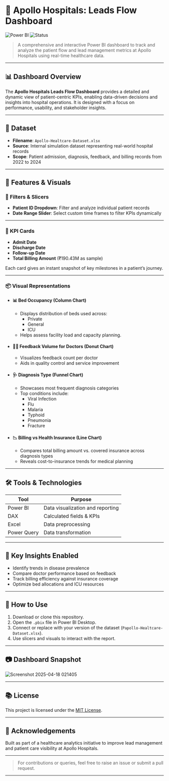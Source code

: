 # 🏥 Apollo Hospitals: Leads Flow Dashboard

![Power BI](https://img.shields.io/badge/Built%20With-Power%20BI-F2C811?style=for-the-badge&logo=powerbi)
![Status](https://img.shields.io/badge/Status-Completed-brightgreen?style=for-the-badge)

> A comprehensive and interactive Power BI dashboard to track and analyze the patient flow and lead management metrics at Apollo Hospitals using real-time healthcare data.

---

## 📊 Dashboard Overview

The **Apollo Hospitals Leads Flow Dashboard** provides a detailed and dynamic view of patient-centric KPIs, enabling data-driven decisions and insights into hospital operations. It is designed with a focus on performance, usability, and stakeholder insights.

---

## 📁 Dataset

- **Filename**: `Apollo-Healtcare-Dataset.xlsx`
- **Source**: Internal simulation dataset representing real-world hospital records
- **Scope**: Patient admission, diagnosis, feedback, and billing records from 2022 to 2024

---

## 🔧 Features & Visuals

### 🎯 **Filters & Slicers**
- **Patient ID Dropdown**: Filter and analyze individual patient records
- **Date Range Slider**: Select custom time frames to filter KPIs dynamically

---

### 📅 **KPI Cards**
- **Admit Date**
- **Discharge Date**
- **Follow-up Date**
- **Total Billing Amount** (₹190.43M as sample)

Each card gives an instant snapshot of key milestones in a patient’s journey.

---

### 📦 **Visual Representations**

- #### 📊 **Bed Occupancy (Column Chart)**
  - Displays distribution of beds used across:
    - Private
    - General
    - ICU
  - Helps assess facility load and capacity planning.

- #### 🧑‍⚕️ **Feedback Volume for Doctors (Donut Chart)**
  - Visualizes feedback count per doctor
  - Aids in quality control and service improvement
  
- #### 🩺 **Diagnosis Type (Funnel Chart)**
  - Showcases most frequent diagnosis categories
  - Top conditions include:
    - Viral Infection
    - Flu
    - Malaria
    - Typhoid
    - Pneumonia
    - Fracture

- #### 📉 **Billing vs Health Insurance (Line Chart)**
  - Compares total billing amount vs. covered insurance across diagnosis types
  - Reveals cost-to-insurance trends for medical planning

---

## 🛠️ Tools & Technologies

| Tool         | Purpose                          |
|--------------|----------------------------------|
| Power BI     | Data visualization and reporting |
| DAX          | Calculated fields & KPIs         |
| Excel        | Data preprocessing               |
| Power Query  | Data transformation              |

---

## 🧩 Key Insights Enabled

- Identify trends in disease prevalence
- Compare doctor performance based on feedback
- Track billing efficiency against insurance coverage
- Optimize bed allocations and ICU resources

---

## 📌 How to Use

1. Download or clone this repository.
2. Open the `.pbix` file in Power BI Desktop.
3. Connect or replace with your version of the dataset (`Papollo-Healtcare-Dataset.xlsx`).
4. Use slicers and visuals to interact with the report.

---

## 📷 Dashboard Snapshot

![Screenshot 2025-04-18 021405](https://github.com/user-attachments/assets/e19f0a75-1472-4fad-9463-f533c0fc5957)

---

## 📚 License

This project is licensed under the [MIT License](LICENSE).

---

## 🙌 Acknowledgements

Built as part of a healthcare analytics initiative to improve lead management and patient care visibility at Apollo Hospitals.

---

> For contributions or queries, feel free to raise an issue or submit a pull request.

---

